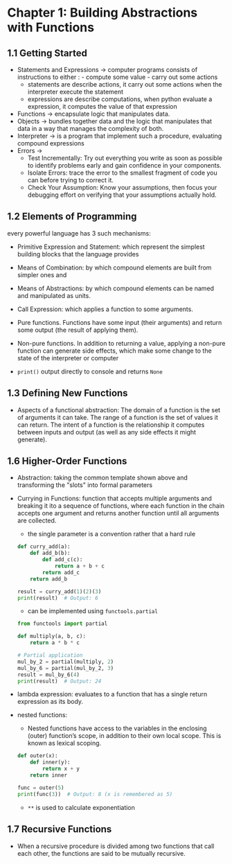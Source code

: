 # Chapter 1: Building Abstractions with Functions

## 1.1   Getting Started

- Statements and Expressions -> computer programs consists of instructions to either : - compute some value - carry out some actions 
    - statements are describe actions, it carry out some actions when the interpreter execute the statement 
    - expressions are describe computations, when python evaluate a expression, it computes the value of that expression 
- Functions -> encapsulate logic that manipulates data.
- Objects -> bundles together data and the logic that manipulates that data in a way that manages the complexity of both.
- Interpreter -> is a program that implement such a procedure, evaluating compound expressions 
- Errors -> 
    - Test Incrementally: Try out everything you write as soon as possible to identify problems early and gain confidence in your components.
    - Isolate Errors: trace the error to the smallest fragment of code you can before trying to correct it.
    - Check Your Assumption: Know your assumptions, then focus your debugging effort on verifying that your assumptions actually hold.

## 1.2 Elements of Programming

every powerful language has 3 such mechanisms:
- Primitive Expression and Statement: which represent the simplest building blocks that the language provides 
- Means of Combination: by which compound elements are built from simpler ones and
- Means of Abstractions: by which compound elements can be named and manipulated as units. 

- Call Expression: which applies a function to some arguments.
- Pure functions. Functions have some input (their arguments) and return some output (the result of applying them).
- Non-pure functions. In addition to returning a value, applying a non-pure function can generate side effects, which make some change to the state of the interpreter or computer
- `print()` output directly to console and returns `None`  

## 1.3   Defining New Functions

- Aspects of a functional abstraction: The domain of a function is the set of arguments it can take. The range of a function is the set of values it can return. The intent of a function is the relationship it computes between inputs and output (as well as any side effects it might generate).

## 1.6   Higher-Order Functions

- Abstraction: taking the common template shown above and transforming the "slots" into formal parameters
- Currying in Functions: function that accepts multiple arguments and breaking it ito a sequence of functions, where each function in the chain accepts one argument and returns another function until all arguments are collected. 
    - the single parameter is a convention rather that a hard rule 
    ```py
    def curry_add(a):
        def add_b(b):
            def add_c(c):
                return a + b + c
            return add_c
        return add_b

    result = curry_add(1)(2)(3)
    print(result)  # Output: 6
    ```
    - can be implemented using `functools.partial`
    ```py
    from functools import partial

    def multiply(a, b, c):
        return a * b * c

    # Partial application
    mul_by_2 = partial(multiply, 2)
    mul_by_6 = partial(mul_by_2, 3)
    result = mul_by_6(4)
    print(result)  # Output: 24
    ```

- lambda expression: evaluates to a function that has a single return expression as its body.

- nested functions: 
    - Nested functions have access to the variables in the enclosing (outer) function’s scope, in addition to their own local scope. This is known as lexical scoping.
    ```py
    def outer(x):
        def inner(y):
            return x + y
        return inner

    func = outer(5)
    print(func(3))  # Output: 8 (x is remembered as 5)
    ```
    - `**` is used to calculate exponentiation 

## 1.7   Recursive Functions
- When a recursive procedure is divided among two functions that call each other, the functions are said to be mutually recursive.
